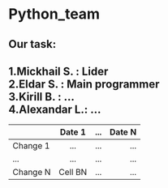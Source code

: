 # Python_team
## Our task:
1.**Mickhail S.** : Lider  
2.**Eldar S.**    : Main programmer  
3.**Kirill B.**   : ...  
4.**Alexandar L.**: ...  
---
|  | Date 1 | ... | Date N |  
|-----------|:-----------:|:-----------:|-----------:|  
| Change 1 | ... | ... | ... |  
| ... | ... | ... | ... |  
| Change N | Cell BN | ... | ... |  
